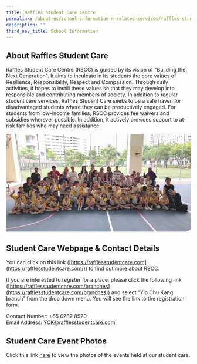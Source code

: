 ```yaml
---
title: Raffles Student Care Centre
permalink: /about-us/school-information-n-related-services/raffles-student-care-centre
description: ""
third_nav_title: School Information
---
```

About Raffles Student Care
--------------------------

  

Raffles Student Care Centre (RSCC) is guided by its vision of "Building the Next Generation". It aims to inculcate in its students the core values of Resilience, Responsibility, Respect and Compassion. Through daily activities, it hopes to instill these values so that they may develop into responsible and contributing members of society. In addition to regular student care services, Raffles Student Care seeks to be a safe haven for disadvantaged students where they can be productively engaged. For students from low-income families, RSCC provides fee waivers and subsidies wherever possible. In addition, it actively provides support to at-risk families who may need assistance.

  
![Raffles Student Care](/images/Raffles%20Student%20Care.jpg)

Student Care Webpage & Contact Details
--------------------------------------

  
You can click on this link ([https://rafflesstudentcare.com](https://rafflesstudentcare.com/)) to find out more about RSCC.   
  
If you are interested to register for a place, please click the following link ([https://rafflesstudentcare.com/branches](https://rafflesstudentcare.com/branches)) and select “Yio Chu Kang branch” from the drop down menu. You will see the link to the registration form.  
  

[](mailto:YCK@rafflesstudentcare.com)

Contact Number: +65 6282 8520   
Email Address: YCK@rafflesstudentcare.com  

Student Care Event Photos
-------------------------

Click this link [here](https://www.facebook.com/pg/RafflesStudentCare/photos/?tab=album&album_id=2925219947490334&ref=page_internal) to view the photos of the events held at our student care.